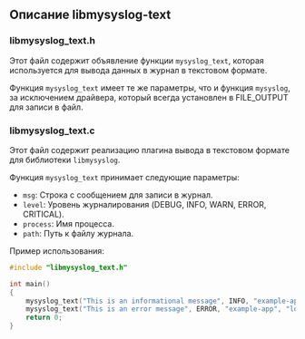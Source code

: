 ## Описание libmysyslog-text

### libmysyslog_text.h

Этот файл содержит объявление функции `mysyslog_text`, которая используется для вывода данных в журнал в текстовом формате.

Функция `mysyslog_text` имеет те же параметры, что и функция `mysyslog`, за исключением драйвера, который всегда установлен в FILE_OUTPUT для записи в файл.

### libmysyslog_text.c

Этот файл содержит реализацию плагина вывода в текстовом формате для библиотеки `libmysyslog`.

Функция `mysyslog_text` принимает следующие параметры:
- `msg`: Строка с сообщением для записи в журнал.
- `level`: Уровень журналирования (DEBUG, INFO, WARN, ERROR, CRITICAL).
- `process`: Имя процесса.
- `path`: Путь к файлу журнала.



Пример использования:

```c
#include "libmysyslog_text.h"

int main()
{
    mysyslog_text("This is an informational message", INFO, "example-app", "logfile.txt");
    mysyslog_text("This is an error message", ERROR, "example-app", "logfile.txt");
    return 0;
}
```